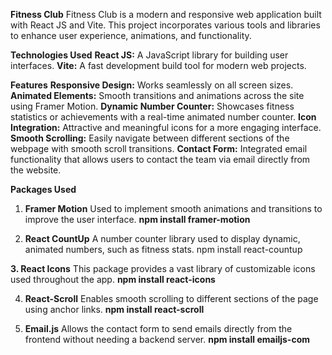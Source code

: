 **Fitness Club**
Fitness Club is a modern and responsive web application built with React JS and Vite. This project incorporates various tools and libraries to enhance user experience, animations, and functionality.

**Technologies Used**
**React JS:** A JavaScript library for building user interfaces.
**Vite:** A fast development build tool for modern web projects.

**Features**
**Responsive Design:** Works seamlessly on all screen sizes.
**Animated Elements:** Smooth transitions and animations across the site using Framer Motion.
**Dynamic Number Counter:** Showcases fitness statistics or achievements with a real-time animated number counter.
**Icon Integration:** Attractive and meaningful icons for a more engaging interface.
**Smooth Scrolling:** Easily navigate between different sections of the webpage with smooth scroll transitions.
**Contact Form:** Integrated email functionality that allows users to contact the team via email directly from the website.

**Packages Used**
1. **Framer Motion**
Used to implement smooth animations and transitions to improve the user interface.
**npm install framer-motion**

2. **React CountUp**
A number counter library used to display dynamic, animated numbers, such as fitness stats.
npm install react-countup

**3. React Icons**
This package provides a vast library of customizable icons used throughout the app.
**npm install react-icons**

4. **React-Scroll**
Enables smooth scrolling to different sections of the page using anchor links.
**npm install react-scroll**

5. **Email.js**
Allows the contact form to send emails directly from the frontend without needing a backend server.
**npm install emailjs-com**



